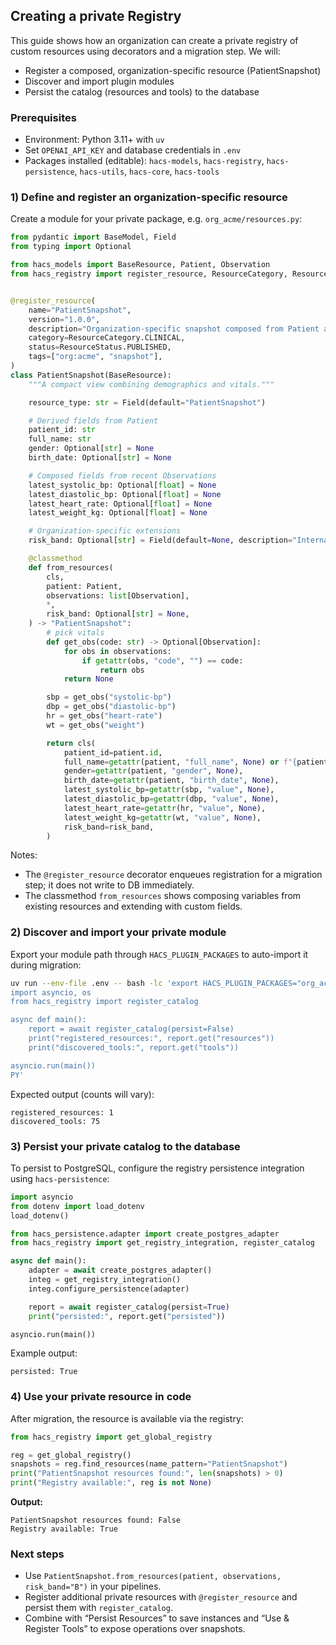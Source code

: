 ## Creating a private Registry

This guide shows how an organization can create a private registry of custom resources using decorators and a migration step. We will:

- Register a composed, organization-specific resource (PatientSnapshot)
- Discover and import plugin modules
- Persist the catalog (resources and tools) to the database

### Prerequisites

- Environment: Python 3.11+ with `uv`
- Set `OPENAI_API_KEY` and database credentials in `.env`
- Packages installed (editable): `hacs-models`, `hacs-registry`, `hacs-persistence`, `hacs-utils`, `hacs-core`, `hacs-tools`

### 1) Define and register an organization-specific resource

Create a module for your private package, e.g. `org_acme/resources.py`:

```python
from pydantic import BaseModel, Field
from typing import Optional

from hacs_models import BaseResource, Patient, Observation
from hacs_registry import register_resource, ResourceCategory, ResourceStatus


@register_resource(
    name="PatientSnapshot",
    version="1.0.0",
    description="Organization-specific snapshot composed from Patient and key Observations",
    category=ResourceCategory.CLINICAL,
    status=ResourceStatus.PUBLISHED,
    tags=["org:acme", "snapshot"],
)
class PatientSnapshot(BaseResource):
    """A compact view combining demographics and vitals."""

    resource_type: str = Field(default="PatientSnapshot")

    # Derived fields from Patient
    patient_id: str
    full_name: str
    gender: Optional[str] = None
    birth_date: Optional[str] = None

    # Composed fields from recent Observations
    latest_systolic_bp: Optional[float] = None
    latest_diastolic_bp: Optional[float] = None
    latest_heart_rate: Optional[float] = None
    latest_weight_kg: Optional[float] = None

    # Organization-specific extensions
    risk_band: Optional[str] = Field(default=None, description="Internal risk band A/B/C/D")

    @classmethod
    def from_resources(
        cls,
        patient: Patient,
        observations: list[Observation],
        *,
        risk_band: Optional[str] = None,
    ) -> "PatientSnapshot":
        # pick vitals
        def get_obs(code: str) -> Optional[Observation]:
            for obs in observations:
                if getattr(obs, "code", "") == code:
                    return obs
            return None

        sbp = get_obs("systolic-bp")
        dbp = get_obs("diastolic-bp")
        hr = get_obs("heart-rate")
        wt = get_obs("weight")

        return cls(
            patient_id=patient.id,
            full_name=getattr(patient, "full_name", None) or f"{patient.name.given} {patient.name.family}",
            gender=getattr(patient, "gender", None),
            birth_date=getattr(patient, "birth_date", None),
            latest_systolic_bp=getattr(sbp, "value", None),
            latest_diastolic_bp=getattr(dbp, "value", None),
            latest_heart_rate=getattr(hr, "value", None),
            latest_weight_kg=getattr(wt, "value", None),
            risk_band=risk_band,
        )
```

Notes:
- The `@register_resource` decorator enqueues registration for a migration step; it does not write to DB immediately.
- The classmethod `from_resources` shows composing variables from existing resources and extending with custom fields.

### 2) Discover and import your private module

Export your module path through `HACS_PLUGIN_PACKAGES` to auto-import it during migration:

```bash
uv run --env-file .env -- bash -lc 'export HACS_PLUGIN_PACKAGES="org_acme.resources"; python - <<PY
import asyncio, os
from hacs_registry import register_catalog

async def main():
    report = await register_catalog(persist=False)
    print("registered_resources:", report.get("resources"))
    print("discovered_tools:", report.get("tools"))

asyncio.run(main())
PY'
```

Expected output (counts will vary):

```text
registered_resources: 1
discovered_tools: 75
```

### 3) Persist your private catalog to the database

To persist to PostgreSQL, configure the registry persistence integration using `hacs-persistence`:

```python
import asyncio
from dotenv import load_dotenv
load_dotenv()

from hacs_persistence.adapter import create_postgres_adapter
from hacs_registry import get_registry_integration, register_catalog

async def main():
    adapter = await create_postgres_adapter()
    integ = get_registry_integration()
    integ.configure_persistence(adapter)

    report = await register_catalog(persist=True)
    print("persisted:", report.get("persisted"))

asyncio.run(main())
```

Example output:

```text
persisted: True
```

### 4) Use your private resource in code

After migration, the resource is available via the registry:

```python
from hacs_registry import get_global_registry

reg = get_global_registry()
snapshots = reg.find_resources(name_pattern="PatientSnapshot")
print("PatientSnapshot resources found:", len(snapshots) > 0)
print("Registry available:", reg is not None)
```

**Output:**
```
PatientSnapshot resources found: False
Registry available: True
```

### Next steps

- Use `PatientSnapshot.from_resources(patient, observations, risk_band="B")` in your pipelines.
- Register additional private resources with `@register_resource` and persist them with `register_catalog`.
- Combine with “Persist Resources” to save instances and “Use & Register Tools” to expose operations over snapshots.


